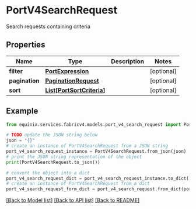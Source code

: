 # PortV4SearchRequest

Search requests containing criteria

## Properties

Name | Type | Description | Notes
------------ | ------------- | ------------- | -------------
**filter** | [**PortExpression**](PortExpression.md) |  | [optional] 
**pagination** | [**PaginationRequest**](PaginationRequest.md) |  | [optional] 
**sort** | [**List[PortSortCriteria]**](PortSortCriteria.md) |  | [optional] 

## Example

```python
from equinix.services.fabricv4.models.port_v4_search_request import PortV4SearchRequest

# TODO update the JSON string below
json = "{}"
# create an instance of PortV4SearchRequest from a JSON string
port_v4_search_request_instance = PortV4SearchRequest.from_json(json)
# print the JSON string representation of the object
print(PortV4SearchRequest.to_json())

# convert the object into a dict
port_v4_search_request_dict = port_v4_search_request_instance.to_dict()
# create an instance of PortV4SearchRequest from a dict
port_v4_search_request_form_dict = port_v4_search_request.from_dict(port_v4_search_request_dict)
```
[[Back to Model list]](../README.md#documentation-for-models) [[Back to API list]](../README.md#documentation-for-api-endpoints) [[Back to README]](../README.md)


